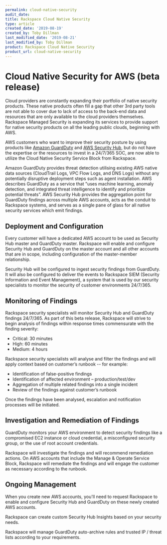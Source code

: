 ```yaml
---
permalink: cloud-native-security
audit_date:
title: Rackspace Cloud Native Security
type: article
created_date: '2019-08-19'
created_by: Toby Dillman
last_modified_date: '2019-08-21'
last_modified_by: Toby Dillman
product: Rackspace Cloud Native Security
product_url: cloud-native-security
---
```


# Cloud Native Security for AWS (beta release)

Cloud providers are constantly expanding their portfolio of native security products. These native products often fill a gap that other 3rd party tools are not able to cover due to lack of access to the back-end data and resources that are only available to the cloud providers themselves. Rackspace Managed Security is expanding its services to provide support for native security products on all the leading public clouds, beginning with AWS. 

AWS customers who want to improve their security posture by using products like [Amazon GuardDuty](https://aws.amazon.com/guardduty/ "Amazon GuardDuty") and [AWS Security Hub](https://aws.amazon.com/security-hub/ "AWS Security Hub"), but do not have the expertise or the resources to invest in a 24/7/365 SOC, are now able to utilize the Cloud Native Security Service Block from Rackspace. 

Amazon GuardDuty provides threat detection utilising existing AWS native data sources (CloudTrail Logs, VPC Flow Logs, and DNS Logs) without any potentially disruptive deployment steps such as agent installation. AWS describes GuardDuty as a service that "uses machine learning, anomaly detection, and integrated threat intelligence to identify and prioritize potential threats”. AWS Security Hub provides the aggregation point for GuardDuty findings across multiple AWS accounts, acts as the conduit to Rackspace systems, and serves as a single pane of glass for all native security services which emit findings. 

## Deployment and Configuration 

Every customer will have a dedicated AWS account to be used as Security Hub master and GuardDuty master. Rackspace will enable and configure Security Hub and GuardDuty on the master account and all other accounts that are in scope, including configuration of the master-member relationship. 

Security Hub will be configured to ingest security findings from GuardDuty. It will also be configured to deliver the events to Rackspace SIEM (Security Information and Event Management), a system that is used by our security specialists to monitor the security of customer environments 24/7/365. 

## Monitoring of Findings 

Rackspace security specialists will monitor Security Hub and GuardDuty findings 24/7/365. As part of this beta release, Rackspace will strive to begin analysis of findings within response times commensurate with the finding severity: 

* Critical: 30 minutes 
* High: 60 minutes 
* Medium: 4 hours 
  
Rackspace security specialists will analyse and filter the findings and will apply context based on customer’s runbook -- for example: 

* Identification of false-positive findings 
* Identification of affected environment – production/test/dev 
* Aggregation of multiple related findings into a single incident 
* Review of the findings against customer’s runbook 

Once the findings have been analysed, escalation and notification processes will be initiated. 

## Investigation and Remediation of Findings 

GuardDuty monitors your AWS environment to detect security findings like a compromised EC2 instance or cloud credential, a misconfigured security group, or the use of root account credentials.

Rackspace will investigate the findings and will recommend remediation actions. On AWS accounts that include the Manage & Operate Service Block, Rackspace will remediate the findings and will engage the customer as necessary according to the runbook. 

## Ongoing Management 

When you create new AWS accounts, you'll need to request Rackspace to enable and configure Security Hub and GuardDuty on these newly created AWS accounts. 

Rackspace can create custom Security Hub Insights based on your security needs. 

Rackspace will manage GuardDuty auto-archive rules and trusted IP / threat lists according to your requirements. 
